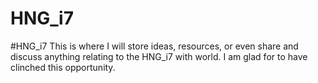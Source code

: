 # HNG_i7
#HNG_i7
This is where I will store ideas, resources, or even share and discuss anything relating to the HNG_i7 with world. I am glad for to have clinched this opportunity.
